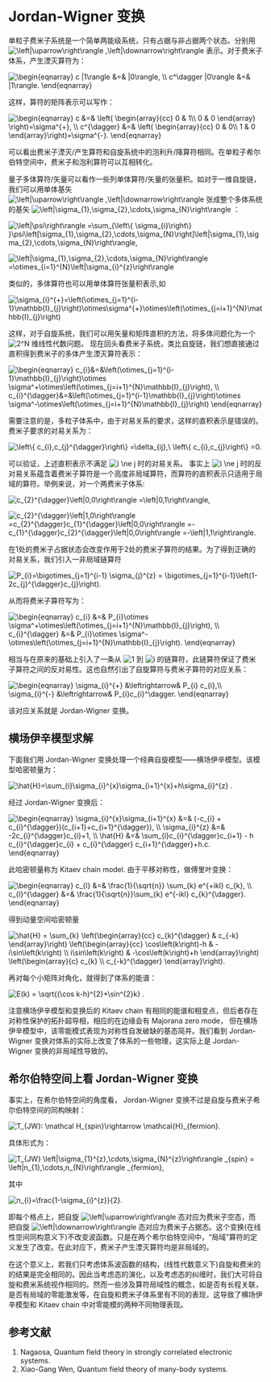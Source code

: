 # Jordan-Wigner 变换

单粒子费米子系统是一个简单两能级系统，只有占据与非占据两个状态。分别用  <img src="https://www.zhihu.com/equation?tex=\left|\uparrow\right\rangle ,\left|\downarrow\right\rangle" alt="\left|\uparrow\right\rangle ,\left|\downarrow\right\rangle" class="ee_img tr_noresize" eeimg="1">  表示。对于费米子体系，产生湮灭算符为：


<img src="https://www.zhihu.com/equation?tex=\begin{eqnarray}
	c |1\rangle &=& |0\rangle, \\ 
	c^\dagger |0\rangle &=& |1\rangle.
\end{eqnarray}
" alt="\begin{eqnarray}
	c |1\rangle &=& |0\rangle, \\ 
	c^\dagger |0\rangle &=& |1\rangle.
\end{eqnarray}
" class="ee_img tr_noresize" eeimg="1">

这样，算符的矩阵表示可以写作：


<img src="https://www.zhihu.com/equation?tex=\begin{eqnarray}
	c &=& \left(
	\begin{array}{cc} 
		0 & 1\\ 
		0 & 0 
	\end{array}
	\right)=\sigma^{+}, \\
	c^{\dagger} &=& \left(
	\begin{array}{cc} 
		0 & 0\\ 
		1 & 0 
	\end{array}\right)=\sigma^{-}.
\end{eqnarray}
" alt="\begin{eqnarray}
	c &=& \left(
	\begin{array}{cc} 
		0 & 1\\ 
		0 & 0 
	\end{array}
	\right)=\sigma^{+}, \\
	c^{\dagger} &=& \left(
	\begin{array}{cc} 
		0 & 0\\ 
		1 & 0 
	\end{array}\right)=\sigma^{-}.
\end{eqnarray}
" class="ee_img tr_noresize" eeimg="1">

可以看出费米子湮灭/产生算符和自旋系统中的泡利升/降算符相同。在单粒子希尔伯特空间中，费米子和泡利算符可以互相转化。

量子多体算符/矢量可以看作一些列单体算符/矢量的张量积。如对于一维自旋链，我们可以用单体基矢  <img src="https://www.zhihu.com/equation?tex=\left|\uparrow\right\rangle ,\left|\downarrow\right\rangle" alt="\left|\uparrow\right\rangle ,\left|\downarrow\right\rangle" class="ee_img tr_noresize" eeimg="1">  张成整个多体系统的基矢  <img src="https://www.zhihu.com/equation?tex=\left|\sigma_{1},\sigma_{2},\cdots,\sigma_{N}\right\rangle" alt="\left|\sigma_{1},\sigma_{2},\cdots,\sigma_{N}\right\rangle" class="ee_img tr_noresize" eeimg="1">  ：


<img src="https://www.zhihu.com/equation?tex=\left|\psi\right\rangle =\sum_{\left\{ \sigma_{i}\right\} }\psi\left[\sigma_{1},\sigma_{2},\cdots,\sigma_{N}\right]\left|\sigma_{1},\sigma_{2},\cdots,\sigma_{N}\right\rangle,
" alt="\left|\psi\right\rangle =\sum_{\left\{ \sigma_{i}\right\} }\psi\left[\sigma_{1},\sigma_{2},\cdots,\sigma_{N}\right]\left|\sigma_{1},\sigma_{2},\cdots,\sigma_{N}\right\rangle,
" class="ee_img tr_noresize" eeimg="1">



<img src="https://www.zhihu.com/equation?tex=\left|\sigma_{1},\sigma_{2},\cdots,\sigma_{N}\right\rangle =\otimes_{i=1}^{N}\left|\sigma_{i}^{z}\right\rangle 
" alt="\left|\sigma_{1},\sigma_{2},\cdots,\sigma_{N}\right\rangle =\otimes_{i=1}^{N}\left|\sigma_{i}^{z}\right\rangle 
" class="ee_img tr_noresize" eeimg="1">

类似的，多体算符也可以用单体算符张量积表示,如


<img src="https://www.zhihu.com/equation?tex=\sigma_{i}^{+}=\left(\otimes_{j=1}^{i-1}\mathbb{I}_{j}\right)\otimes\sigma^{+}\otimes\left(\otimes_{j=i+1}^{N}\mathbb{I}_{j}\right)
" alt="\sigma_{i}^{+}=\left(\otimes_{j=1}^{i-1}\mathbb{I}_{j}\right)\otimes\sigma^{+}\otimes\left(\otimes_{j=i+1}^{N}\mathbb{I}_{j}\right)
" class="ee_img tr_noresize" eeimg="1">

这样，对于自旋系统，我们可以用矢量和矩阵直积的方法，将多体问题化为一个  <img src="https://www.zhihu.com/equation?tex=2^N" alt="2^N" class="ee_img tr_noresize" eeimg="1">  维线性代数问题。
现在回头看费米子系统，类比自旋链，我们想直接通过直积得到费米子的多体产生湮灭算符表示：


<img src="https://www.zhihu.com/equation?tex=\begin{eqnarray}
	c_{i}&=&\left(\otimes_{j=1}^{i-1}\mathbb{I}_{j}\right)\otimes \sigma^+\otimes\left(\otimes_{j=i+1}^{N}\mathbb{I}_{j}\right), \\
	c_{i}^{\dagger}&=&\left(\otimes_{j=1}^{i-1}\mathbb{I}_{j}\right)\otimes \sigma^-\otimes\left(\otimes_{j=i+1}^{N}\mathbb{I}_{j}\right) 
\end{eqnarray}
" alt="\begin{eqnarray}
	c_{i}&=&\left(\otimes_{j=1}^{i-1}\mathbb{I}_{j}\right)\otimes \sigma^+\otimes\left(\otimes_{j=i+1}^{N}\mathbb{I}_{j}\right), \\
	c_{i}^{\dagger}&=&\left(\otimes_{j=1}^{i-1}\mathbb{I}_{j}\right)\otimes \sigma^-\otimes\left(\otimes_{j=i+1}^{N}\mathbb{I}_{j}\right) 
\end{eqnarray}
" class="ee_img tr_noresize" eeimg="1">

需要注意的是，多粒子体系中，由于对易关系的要求，这样的直积表示是错误的。费米子要求的对易关系为：


<img src="https://www.zhihu.com/equation?tex=\left\{ c_{i},c_{j}^{\dagger}\right\} =\delta_{ij},\ \left\{ c_{i},c_{j}\right\} =0.
" alt="\left\{ c_{i},c_{j}^{\dagger}\right\} =\delta_{ij},\ \left\{ c_{i},c_{j}\right\} =0.
" class="ee_img tr_noresize" eeimg="1">

可以验证，上述直积表示不满足  <img src="https://www.zhihu.com/equation?tex=i \ne j" alt="i \ne j" class="ee_img tr_noresize" eeimg="1">  时的对易关系。
事实上  <img src="https://www.zhihu.com/equation?tex=i \ne j" alt="i \ne j" class="ee_img tr_noresize" eeimg="1">  时的反对易关系蕴含着费米子算符是一个高度非局域算符，而算符的直积表示只适用于局域的算符。举例来说，对一个两费米子体系:


<img src="https://www.zhihu.com/equation?tex=c_{2}^{\dagger}\left|0,0\right\rangle =\left|0,1\right\rangle,
" alt="c_{2}^{\dagger}\left|0,0\right\rangle =\left|0,1\right\rangle,
" class="ee_img tr_noresize" eeimg="1">



<img src="https://www.zhihu.com/equation?tex=c_{2}^{\dagger}\left|1,0\right\rangle =c_{2}^{\dagger}c_{1}^{\dagger}\left|0,0\right\rangle =-c_{1}^{\dagger}c_{2}^{\dagger}\left|0,0\right\rangle =-\left|1,1\right\rangle.
" alt="c_{2}^{\dagger}\left|1,0\right\rangle =c_{2}^{\dagger}c_{1}^{\dagger}\left|0,0\right\rangle =-c_{1}^{\dagger}c_{2}^{\dagger}\left|0,0\right\rangle =-\left|1,1\right\rangle.
" class="ee_img tr_noresize" eeimg="1">

在1处的费米子占据状态会改变作用于2处的费米子算符的结果。为了得到正确的对易关系，我们引入一非局域链算符


<img src="https://www.zhihu.com/equation?tex=P_{i}=\bigotimes_{j=1}^{i-1} \sigma_{j}^{z} = \bigotimes_{j=1}^{i-1}\left(1-2c_{j}^{\dagger}c_{j}\right).
" alt="P_{i}=\bigotimes_{j=1}^{i-1} \sigma_{j}^{z} = \bigotimes_{j=1}^{i-1}\left(1-2c_{j}^{\dagger}c_{j}\right).
" class="ee_img tr_noresize" eeimg="1">

从而将费米子算符写为：


<img src="https://www.zhihu.com/equation?tex=\begin{eqnarray}
	c_{i} &=& P_{i}\otimes \sigma^+\otimes\left(\otimes_{j=i+1}^{N}\mathbb{I}_{j}\right), \\
	c_{i}^{\dagger} &=& P_{i}\otimes \sigma^-\otimes\left(\otimes_{j=i+1}^{N}\mathbb{I}_{j}\right).
\end{eqnarray}
" alt="\begin{eqnarray}
	c_{i} &=& P_{i}\otimes \sigma^+\otimes\left(\otimes_{j=i+1}^{N}\mathbb{I}_{j}\right), \\
	c_{i}^{\dagger} &=& P_{i}\otimes \sigma^-\otimes\left(\otimes_{j=i+1}^{N}\mathbb{I}_{j}\right).
\end{eqnarray}
" class="ee_img tr_noresize" eeimg="1">

相当与在原来的基础上引入了一条从  <img src="https://www.zhihu.com/equation?tex=1" alt="1" class="ee_img tr_noresize" eeimg="1">  到  <img src="https://www.zhihu.com/equation?tex=i" alt="i" class="ee_img tr_noresize" eeimg="1">  的链算符，此链算符保证了费米子算符之间的反对易性。这也自然引出了自旋算符与费米子算符的对应关系：


<img src="https://www.zhihu.com/equation?tex=\begin{eqnarray}
	\sigma_{i}^{+} &\leftrightarrow& P_{i} c_{i},\\ 
	\sigma_{i}^{-} &\leftrightarrow& P_{i}c_{i}^\dagger.
\end{eqnarray}
" alt="\begin{eqnarray}
	\sigma_{i}^{+} &\leftrightarrow& P_{i} c_{i},\\ 
	\sigma_{i}^{-} &\leftrightarrow& P_{i}c_{i}^\dagger.
\end{eqnarray}
" class="ee_img tr_noresize" eeimg="1">

该对应关系就是 Jordan-Wigner 变换。


## 横场伊辛模型求解
下面我们用 Jordan-Wigner 变换处理一个经典自旋模型——横场伊辛模型。该模型哈密顿量为：


<img src="https://www.zhihu.com/equation?tex=\hat{H}=\sum_{i}\sigma_{i}^{x}\sigma_{i+1}^{x}+h\sigma_{i}^{z} .
" alt="\hat{H}=\sum_{i}\sigma_{i}^{x}\sigma_{i+1}^{x}+h\sigma_{i}^{z} .
" class="ee_img tr_noresize" eeimg="1">

经过 Jordan-Wigner 变换后：


<img src="https://www.zhihu.com/equation?tex=\begin{eqnarray}
	\sigma_{i}^{x}\sigma_{i+1}^{x} &=& (-c_{i} + c_{i}^{\dagger})(c_{i+1}+c_{i+1}^{\dagger}), \\
	\sigma_{i}^{z} &=& -2c_{i}^{\dagger}c_{i}+1, \\
	\hat{H} &=& \sum_{i}c_{i}^{\dagger}c_{i+1} - h c_{i}^{\dagger}c_{i} + c_{i}^{\dagger} c_{i+1}^{\dagger}+h.c.
\end{eqnarray}
" alt="\begin{eqnarray}
	\sigma_{i}^{x}\sigma_{i+1}^{x} &=& (-c_{i} + c_{i}^{\dagger})(c_{i+1}+c_{i+1}^{\dagger}), \\
	\sigma_{i}^{z} &=& -2c_{i}^{\dagger}c_{i}+1, \\
	\hat{H} &=& \sum_{i}c_{i}^{\dagger}c_{i+1} - h c_{i}^{\dagger}c_{i} + c_{i}^{\dagger} c_{i+1}^{\dagger}+h.c.
\end{eqnarray}
" class="ee_img tr_noresize" eeimg="1">

此哈密顿量称为 Kitaev chain model. 由于平移对称性，做傅里叶变换：


<img src="https://www.zhihu.com/equation?tex=\begin{eqnarray} 
	c_{l} &=& \frac{1}{\sqrt{n}} \sum_{k} e^{+ikl} c_{k}, \\ 
	c_{l}^{\dagger} &=& \frac{1}{\sqrt{n}}\sum_{k} e^{-ikl} c_{k}^{\dagger}.
\end{eqnarray}
" alt="\begin{eqnarray} 
	c_{l} &=& \frac{1}{\sqrt{n}} \sum_{k} e^{+ikl} c_{k}, \\ 
	c_{l}^{\dagger} &=& \frac{1}{\sqrt{n}}\sum_{k} e^{-ikl} c_{k}^{\dagger}.
\end{eqnarray}
" class="ee_img tr_noresize" eeimg="1">

得到动量空间哈密顿量


<img src="https://www.zhihu.com/equation?tex=\hat{H} = \sum_{k}
\left(\begin{array}{cc} 
	c_{k}^{\dagger} & c_{-k}
\end{array}\right)
\left(\begin{array}{cc} 
	\cos\left(k\right)-h & -i\sin\left(k\right) \\ 
	i\sin\left(k\right) & -\cos\left(k\right)+h
\end{array}\right)
\left(\begin{array}{c} 
	c_{k} \\ 
	c_{-k}^{\dagger} 
\end{array}\right).
" alt="\hat{H} = \sum_{k}
\left(\begin{array}{cc} 
	c_{k}^{\dagger} & c_{-k}
\end{array}\right)
\left(\begin{array}{cc} 
	\cos\left(k\right)-h & -i\sin\left(k\right) \\ 
	i\sin\left(k\right) & -\cos\left(k\right)+h
\end{array}\right)
\left(\begin{array}{c} 
	c_{k} \\ 
	c_{-k}^{\dagger} 
\end{array}\right).
" class="ee_img tr_noresize" eeimg="1">

再对每个小矩阵对角化，就得到了体系的能谱：


<img src="https://www.zhihu.com/equation?tex=E(k) = \sqrt{(\cos k-h)^{2}+\sin^{2}k} .
" alt="E(k) = \sqrt{(\cos k-h)^{2}+\sin^{2}k} .
" class="ee_img tr_noresize" eeimg="1">

注意横场伊辛模型和变换后的 Kitaev chain 有相同的能谱和相变点，但后者存在对称性保护的拓扑超导相，相应的在边缘会有 Majorana zero mode， 但在横场伊辛模型中，该零能模式表现为对称性自发破缺的基态简并。我们看到 Jordan-Wigner 变换对体系的实际上改变了体系的一些物理，这实际上是 Jordan-Wigner 变换的非局域性导致的。

## 希尔伯特空间上看 Jordan-Wigner 变换

事实上，在希尔伯特空间的角度看， Jordan-Wigner 变换不过是自旋与费米子希尔伯特空间的同构映射：


<img src="https://www.zhihu.com/equation?tex=T_{JW}: \mathcal H_{spin}\rightarrow \mathcal{H}_{fermion}.
" alt="T_{JW}: \mathcal H_{spin}\rightarrow \mathcal{H}_{fermion}.
" class="ee_img tr_noresize" eeimg="1">

具体形式为：


<img src="https://www.zhihu.com/equation?tex=T_{JW} \left|\sigma_{1}^{z},\cdots,\sigma_{N}^{z}\right\rangle _{spin}
= \left|n_{1},\cdots,n_{N}\right\rangle _{fermion},
" alt="T_{JW} \left|\sigma_{1}^{z},\cdots,\sigma_{N}^{z}\right\rangle _{spin}
= \left|n_{1},\cdots,n_{N}\right\rangle _{fermion},
" class="ee_img tr_noresize" eeimg="1">

其中


<img src="https://www.zhihu.com/equation?tex=n_{i}=\frac{1-\sigma_{i}^{z}}{2}.
" alt="n_{i}=\frac{1-\sigma_{i}^{z}}{2}.
" class="ee_img tr_noresize" eeimg="1">

即每个格点上，把自旋  <img src="https://www.zhihu.com/equation?tex=\left|\uparrow\right\rangle" alt="\left|\uparrow\right\rangle" class="ee_img tr_noresize" eeimg="1">  态对应为费米子空态，而把自旋  <img src="https://www.zhihu.com/equation?tex=\left|\downarrow\right\rangle" alt="\left|\downarrow\right\rangle" class="ee_img tr_noresize" eeimg="1">  态对应为费米子占据态。这个变换(在线性空间同构意义下)不改变波函数。只是在两个希尔伯特空间中，“局域”算符的定义发生了改变。在此对应下，费米子产生湮灭算符均是非局域的。

在这个意义上，若我们只考虑体系波函数的结构，(线性代数意义下)自旋和费米的的结果是完全相同的。因此当考虑态的演化，以及考虑态的纠缠时，我们大可将自旋和费米系统视作相同的。然而一些涉及算符局域性的概念，如是否有长程关联，是否有局域的零能激发等，在自旋和费米子体系里有不同的表现，这导致了横场伊辛模型和 Kitaev chain 中对零能模的两种不同物理表现。

## 参考文献

1. Nagaosa, Quantum field theory in strongly correlated electronic systems.
2. Xiao-Gang Wen,  Quantum field theory of many-body systems.
